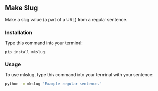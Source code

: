 ## Make Slug
Make a slug value (a part of a URL) from a regular sentence.

### Installation

Type this command into your terminal:

```bash
pip install mkslug
```

### Usage

To use mkslug, type this command into your terminal with your sentence:

```bash
python -m mkslug 'Example regular sentence.'
```
